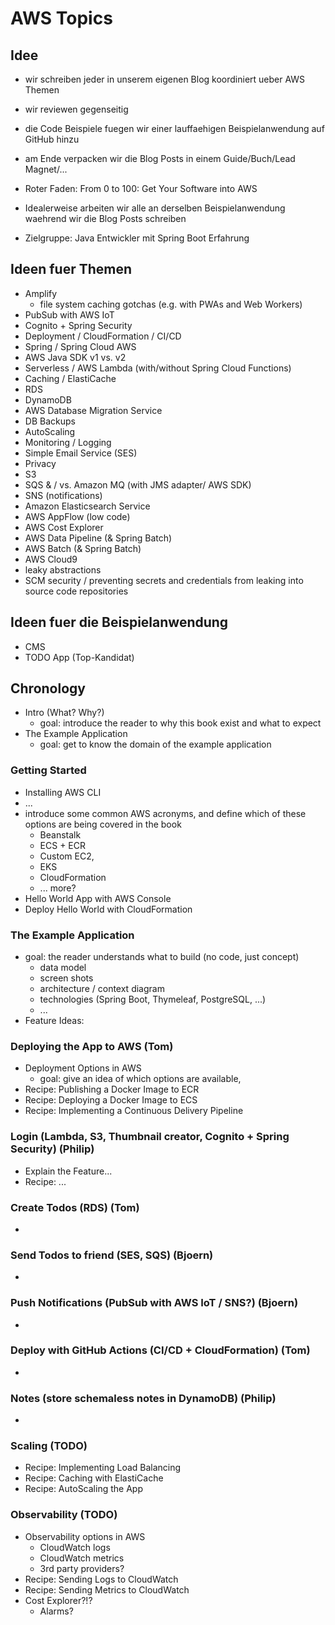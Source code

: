 # AWS Topics

## Idee

* wir schreiben jeder in unserem eigenen Blog koordiniert ueber AWS Themen
* wir reviewen gegenseitig
* die Code Beispiele fuegen wir einer lauffaehigen Beispielanwendung auf GitHub hinzu
* am Ende verpacken wir die Blog Posts in einem Guide/Buch/Lead Magnet/...

* Roter Faden: From 0 to 100: Get Your Software into AWS
* Idealerweise arbeiten wir alle an derselben Beispielanwendung waehrend wir die Blog Posts schreiben
* Zielgruppe: Java Entwickler mit Spring Boot Erfahrung

## Ideen fuer Themen

* Amplify
  * file system caching gotchas (e.g. with PWAs and Web Workers)
* PubSub with AWS IoT
* Cognito + Spring Security
* Deployment / CloudFormation / CI/CD
* Spring / Spring Cloud AWS
* AWS Java SDK v1 vs. v2
* Serverless / AWS Lambda (with/without Spring Cloud Functions)
* Caching / ElastiCache
* RDS
* DynamoDB
* AWS Database Migration Service
* DB Backups
* AutoScaling
* Monitoring / Logging
* Simple Email Service (SES)
* Privacy
* S3
* SQS & / vs. Amazon MQ (with JMS adapter/ AWS SDK)
* SNS (notifications)
* Amazon Elasticsearch Service
* AWS AppFlow (low code)
* AWS Cost Explorer
* AWS Data Pipeline (& Spring Batch)
* AWS Batch (& Spring Batch)
* AWS Cloud9
* leaky abstractions
* SCM security / preventing secrets and credentials from leaking into source code repositories

## Ideen fuer die Beispielanwendung

* CMS
* TODO App (Top-Kandidat)

## Chronology
* Intro (What? Why?)
  * goal: introduce the reader to why this book exist and what to expect
* The Example Application
  * goal: get to know the domain of the example application

### Getting Started
* Installing AWS CLI
* ...
* introduce some common AWS acronyms, and define which of these options are being covered in the book
  * Beanstalk
  * ECS + ECR
  * Custom EC2,
  * EKS
  * CloudFormation
  * ... more?
* Hello World App with AWS Console
* Deploy Hello World with CloudFormation

### The Example Application
* goal: the reader understands what to build (no code, just concept)
  * data model
  * screen shots
  * architecture / context diagram
  * technologies (Spring Boot, Thymeleaf, PostgreSQL, ...)
  * ...
* Feature Ideas:

### Deploying the App to AWS (Tom)
* Deployment Options in AWS
  * goal: give an idea of which options are available, 
* Recipe: Publishing a Docker Image to ECR
* Recipe: Deploying a Docker Image to ECS
* Recipe: Implementing a Continuous Delivery Pipeline

### Login (Lambda, S3, Thumbnail creator, Cognito + Spring Security) (Philip)
* Explain the Feature...
* Recipe: ...

### Create Todos (RDS) (Tom)
* 

### Send Todos to friend (SES, SQS) (Bjoern)
* 

### Push Notifications (PubSub with AWS IoT / SNS?) (Bjoern)
*

### Deploy with GitHub Actions (CI/CD + CloudFormation) (Tom)
* 

### Notes (store schemaless notes in DynamoDB) (Philip)
*
  
### Scaling (TODO)
* Recipe: Implementing Load Balancing
* Recipe: Caching with ElastiCache
* Recipe: AutoScaling the App

### Observability (TODO)
* Observability options in AWS
  * CloudWatch logs
  * CloudWatch metrics
  * 3rd party providers?
* Recipe: Sending Logs to CloudWatch
* Recipe: Sending Metrics to CloudWatch
* Cost Explorer?!?
  * Alarms?
